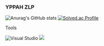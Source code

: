 ### YPPAH ZLP

<!--
**mollabean/mollabean** is a ✨ _special_ ✨ repository because its `README.md` (this file) appears on your GitHub profile.

Here are some ideas to get you started:

- 🔭 I’m currently working on ...
- 🌱 I’m currently learning ...
- 👯 I’m looking to collaborate on ...
- 🤔 I’m looking for help with ...
- 💬 Ask me about ...
- 📫 How to reach me: ...
- 😄 Pronouns: ...
- ⚡ Fun fact: ...
-->
![Anurag's GitHub stats](https://github-readme-stats.vercel.app/api?username=anuraghazra&show_icons=true&theme=cobalt)
[![Solved.ac Profile](http://mazassumnida.wtf/api/v2/generate_badge?boj=mollabean)](https://solved.ac/mollabean/)

Tools


![Visual Studio](https://img.shields.io/badge/Visual%20Studio-5C2D91.svg?&style=for-the-badge&logo=Visual%20Studio&logoColor=Pupple)
<img src="https://img.shields.io/badge/flutter-#02569B&style=for-the-badge&logo=flutter&logoColor=Blue">
